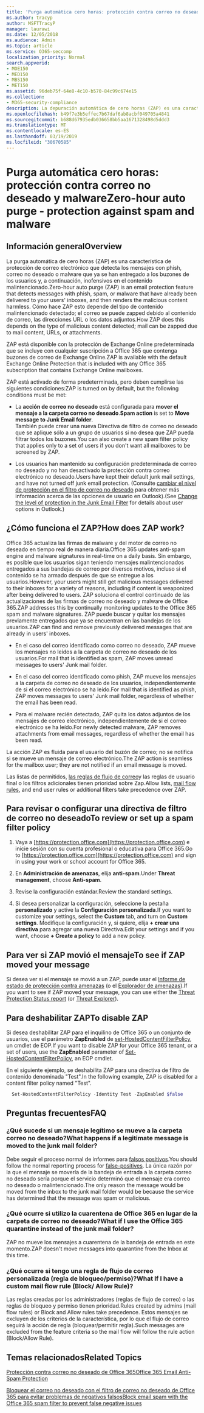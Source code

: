 ```yaml
---
title: 'Purga automática cero horas: protección contra correo no deseado y malware'
ms.author: tracyp
author: MSFTTracyP
manager: laurawi
ms.date: 12/05/2018
ms.audience: Admin
ms.topic: article
ms.service: O365-seccomp
localization_priority: Normal
search.appverid:
- MOE150
- MED150
- MBS150
- MET150
ms.assetid: 96deb75f-64e8-4c10-b570-84c99c674e15
ms.collection:
- M365-security-compliance
description: La depuración automática de cero horas (ZAP) es una característica de protección de correo electrónico que detecta los mensajes con correo no deseado o malware que ya se han entregado a los buzones de los usuarios y, a continuación, inofensivos en el contenido malintencionado. Cómo hace ZAP esto depende del tipo de contenido malintencionado detectado.
ms.openlocfilehash: b49f7e3b5effec7b67daf6ab8acbf049705a4841
ms.sourcegitcommit: b688d67935edb036658bb5aa1671328498d5ddd3
ms.translationtype: MT
ms.contentlocale: es-ES
ms.lasthandoff: 03/19/2019
ms.locfileid: "30670585"
---
```

# <a name="zero-hour-auto-purge---protection-against-spam-and-malware"></a><span data-ttu-id="7a2f1-104">Purga automática cero horas: protección contra correo no deseado y malware</span><span class="sxs-lookup"><span data-stu-id="7a2f1-104">Zero-hour auto purge - protection against spam and malware</span></span>

## <a name="overview"></a><span data-ttu-id="7a2f1-105">Información general</span><span class="sxs-lookup"><span data-stu-id="7a2f1-105">Overview</span></span>

<span data-ttu-id="7a2f1-106">La purga automática de cero horas (ZAP) es una característica de protección de correo electrónico que detecta los mensajes con phish, correo no deseado o malware que ya se han entregado a los buzones de los usuarios y, a continuación, inofensivos en el contenido malintencionado.</span><span class="sxs-lookup"><span data-stu-id="7a2f1-106">Zero-hour auto purge (ZAP) is an email protection feature that detects messages with phish, spam, or malware that have already been delivered to your users' inboxes, and then renders the malicious content harmless.</span></span> <span data-ttu-id="7a2f1-107">Cómo hace ZAP esto depende del tipo de contenido malintencionado detectado; el correo se puede zapped debido al contenido de correo, las direcciones URL o los datos adjuntos.</span><span class="sxs-lookup"><span data-stu-id="7a2f1-107">How ZAP does this depends on the type of malicious content detected; mail can be zapped due to mail content, URLs, or attachments.</span></span>
  
<span data-ttu-id="7a2f1-108">ZAP está disponible con la protección de Exchange Online predeterminada que se incluye con cualquier suscripción a Office 365 que contenga buzones de correo de Exchange Online.</span><span class="sxs-lookup"><span data-stu-id="7a2f1-108">ZAP is available with the default Exchange Online Protection that is included with any Office 365 subscription that contains Exchange Online mailboxes.</span></span>

<span data-ttu-id="7a2f1-109">ZAP está activado de forma predeterminada, pero deben cumplirse las siguientes condiciones:</span><span class="sxs-lookup"><span data-stu-id="7a2f1-109">ZAP is turned on by default, but the following conditions must be met:</span></span>
  
- <span data-ttu-id="7a2f1-110">La **acción de correo no deseado** está configurada para **mover el mensaje a la carpeta correo no deseado**.</span><span class="sxs-lookup"><span data-stu-id="7a2f1-110">**Spam action** is set to **Move message to Junk Email folder**.</span></span> <br/><span data-ttu-id="7a2f1-111">También puede crear una nueva Directiva de filtro de correo no deseado que se aplique sólo a un grupo de usuarios si no desea que ZAP pueda filtrar todos los buzones.</span><span class="sxs-lookup"><span data-stu-id="7a2f1-111">You can also create a new spam filter policy that applies only to a set of users if you don't want all mailboxes to be screened by ZAP.</span></span>

- <span data-ttu-id="7a2f1-112">Los usuarios han mantenido su configuración predeterminada de correo no deseado y no han desactivado la protección contra correo electrónico no deseado.</span><span class="sxs-lookup"><span data-stu-id="7a2f1-112">Users have kept their default junk mail settings, and have not turned off junk email protection.</span></span> <span data-ttu-id="7a2f1-113">(Consulte [cambiar el nivel de protección en el filtro de correo no deseado](https://support.office.com/article/change-the-level-of-protection-in-the-junk-email-filter-e89c12d8-9d61-4320-8c57-d982c8d52f6b) para obtener más información acerca de las opciones de usuario en Outlook).</span><span class="sxs-lookup"><span data-stu-id="7a2f1-113">(See [Change the level of protection in the Junk Email Filter](https://support.office.com/article/change-the-level-of-protection-in-the-junk-email-filter-e89c12d8-9d61-4320-8c57-d982c8d52f6b) for details about user options in Outlook.)</span></span> 
  
## <a name="how-does-zap-work"></a><span data-ttu-id="7a2f1-114">¿Cómo funciona el ZAP?</span><span class="sxs-lookup"><span data-stu-id="7a2f1-114">How does ZAP work?</span></span>

<span data-ttu-id="7a2f1-115">Office 365 actualiza las firmas de malware y del motor de correo no deseado en tiempo real de manera diaria.</span><span class="sxs-lookup"><span data-stu-id="7a2f1-115">Office 365 updates anti-spam engine and malware signatures in real-time on a daily basis.</span></span> <span data-ttu-id="7a2f1-116">Sin embargo, es posible que los usuarios sigan teniendo mensajes malintencionados entregados a sus bandejas de correo por diversos motivos, incluso si el contenido se ha armado después de que se entregue a los usuarios.</span><span class="sxs-lookup"><span data-stu-id="7a2f1-116">However, your users might still get malicious messages delivered to their inboxes for a variety of reasons, including if content is weaponized after being delivered to users.</span></span> <span data-ttu-id="7a2f1-117">ZAP soluciona el control continuado de las actualizaciones de las firmas de correo no deseado y malware de Office 365.</span><span class="sxs-lookup"><span data-stu-id="7a2f1-117">ZAP addresses this by continually monitoring updates to the Office 365 spam and malware signatures.</span></span> <span data-ttu-id="7a2f1-118">ZAP puede buscar y quitar los mensajes previamente entregados que ya se encuentran en las bandejas de los usuarios.</span><span class="sxs-lookup"><span data-stu-id="7a2f1-118">ZAP can find and remove previously delivered messages that are already in users' inboxes.</span></span> 

- <span data-ttu-id="7a2f1-119">En el caso del correo identificado como correo no deseado, ZAP mueve los mensajes no leídos a la carpeta de correo no deseado de los usuarios.</span><span class="sxs-lookup"><span data-stu-id="7a2f1-119">For mail that is identified as spam, ZAP moves unread messages to users' Junk mail folder.</span></span> 

- <span data-ttu-id="7a2f1-120">En el caso del correo identificado como phish, ZAP mueve los mensajes a la carpeta de correo no deseado de los usuarios, independientemente de si el correo electrónico se ha leído.</span><span class="sxs-lookup"><span data-stu-id="7a2f1-120">For mail that is identified as phish, ZAP moves messages to users' Junk mail folder, regardless of whether the email has been read.</span></span>

- <span data-ttu-id="7a2f1-121">Para el malware recién detectado, ZAP quita los datos adjuntos de los mensajes de correo electrónico, independientemente de si el correo electrónico se ha leído.</span><span class="sxs-lookup"><span data-stu-id="7a2f1-121">For newly detected malware, ZAP removes attachments from email messages, regardless of whether the email has been read.</span></span> 
  
<span data-ttu-id="7a2f1-122">La acción ZAP es fluida para el usuario del buzón de correo; no se notifica si se mueve un mensaje de correo electrónico.</span><span class="sxs-lookup"><span data-stu-id="7a2f1-122">The ZAP action is seamless for the mailbox user; they are not notified if an email message is moved.</span></span>
  
<span data-ttu-id="7a2f1-123">Las listas de permitidos, [las reglas de flujo de correo](https://go.microsoft.com/fwlink/p/?LinkId=722755)y las reglas de usuario final o los filtros adicionales tienen prioridad sobre Zap.</span><span class="sxs-lookup"><span data-stu-id="7a2f1-123">Allow lists, [mail flow rules](https://go.microsoft.com/fwlink/p/?LinkId=722755), and end user rules or additional filters take precedence over ZAP.</span></span>
  
## <a name="to-review-or-set-up-a-spam-filter-policy"></a><span data-ttu-id="7a2f1-124">Para revisar o configurar una directiva de filtro de correo no deseado</span><span class="sxs-lookup"><span data-stu-id="7a2f1-124">To review or set up a spam filter policy</span></span>
  
1. <span data-ttu-id="7a2f1-125">Vaya a [https://protection.office.com](https://protection.office.com) e inicie sesión con su cuenta profesional o educativa para Office 365.</span><span class="sxs-lookup"><span data-stu-id="7a2f1-125">Go to [https://protection.office.com](https://protection.office.com) and sign in using your work or school account for Office 365.</span></span>

2. <span data-ttu-id="7a2f1-126">En **Administración de amenazas**, elija **anti-spam**.</span><span class="sxs-lookup"><span data-stu-id="7a2f1-126">Under **Threat management**, choose **Anti-spam**.</span></span>

3. <span data-ttu-id="7a2f1-127">Revise la configuración estándar.</span><span class="sxs-lookup"><span data-stu-id="7a2f1-127">Review the standard settings.</span></span> 

4. <span data-ttu-id="7a2f1-128">Si desea personalizar la configuración, seleccione la pestaña **personalizado** y active la **Configuración personalizada**.</span><span class="sxs-lookup"><span data-stu-id="7a2f1-128">If you want to customize your settings, select the **Custom** tab, and turn on **Custom settings**.</span></span> <span data-ttu-id="7a2f1-129">Modifique la configuración y, si quiere, elija **+ crear una directiva** para agregar una nueva Directiva.</span><span class="sxs-lookup"><span data-stu-id="7a2f1-129">Edit your settings and if you want, choose **+ Create a policy** to add a new policy.</span></span> 
    
## <a name="to-see-if-zap-moved-your-message"></a><span data-ttu-id="7a2f1-130">Para ver si ZAP movió el mensaje</span><span class="sxs-lookup"><span data-stu-id="7a2f1-130">To see if ZAP moved your message</span></span>

<span data-ttu-id="7a2f1-131">Si desea ver si el mensaje se movió a un ZAP, puede usar el [Informe de estado de protección contra amenazas](view-email-security-reports.md#threat-protection-status-report) (o el [Explorador de amenazas](use-explorer-in-security-and-compliance.md)).</span><span class="sxs-lookup"><span data-stu-id="7a2f1-131">If you want to see if ZAP moved your message, you can use either the [Threat Protection Status report](view-email-security-reports.md#threat-protection-status-report) (or [Threat Explorer](use-explorer-in-security-and-compliance.md)).</span></span>
    
## <a name="to-disable-zap"></a><span data-ttu-id="7a2f1-132">Para deshabilitar ZAP</span><span class="sxs-lookup"><span data-stu-id="7a2f1-132">To disable ZAP</span></span>
  
<span data-ttu-id="7a2f1-133">Si desea deshabilitar ZAP para el inquilino de Office 365 o un conjunto de usuarios, use el parámetro **ZapEnabled** de [set-HostedContentFilterPolicy](https://go.microsoft.com/fwlink/p/?LinkId=722758), un cmdlet de EOP.</span><span class="sxs-lookup"><span data-stu-id="7a2f1-133">If you want to disable ZAP for your Office 365 tenant, or a set of users, use the **ZapEnabled** parameter of [Set-HostedContentFilterPolicy](https://go.microsoft.com/fwlink/p/?LinkId=722758), an EOP cmdlet.</span></span>
    
<span data-ttu-id="7a2f1-134">En el siguiente ejemplo, se deshabilita ZAP para una directiva de filtro de contenido denominada "Test".</span><span class="sxs-lookup"><span data-stu-id="7a2f1-134">In the following example, ZAP is disabled for a content filter policy named "Test".</span></span>
    
```Powershell
  Set-HostedContentFilterPolicy -Identity Test -ZapEnabled $false
```

## <a name="faq"></a><span data-ttu-id="7a2f1-135">Preguntas frecuentes</span><span class="sxs-lookup"><span data-stu-id="7a2f1-135">FAQ</span></span>

### <a name="what-happens-if-a-legitimate-message-is-moved-to-the-junk-mail-folder"></a><span data-ttu-id="7a2f1-136">¿Qué sucede si un mensaje legítimo se mueve a la carpeta correo no deseado?</span><span class="sxs-lookup"><span data-stu-id="7a2f1-136">What happens if a legitimate message is moved to the junk mail folder?</span></span>
  
<span data-ttu-id="7a2f1-137">Debe seguir el proceso normal de informes para [falsos positivos](prevent-email-from-being-marked-as-spam.md).</span><span class="sxs-lookup"><span data-stu-id="7a2f1-137">You should follow the normal reporting process for [false-positives](prevent-email-from-being-marked-as-spam.md).</span></span> <span data-ttu-id="7a2f1-138">La única razón por la que el mensaje se movería de la bandeja de entrada a la carpeta correo no deseado sería porque el servicio determinó que el mensaje era correo no deseado o malintencionado.</span><span class="sxs-lookup"><span data-stu-id="7a2f1-138">The only reason the message would be moved from the inbox to the junk mail folder would be because the service has determined that the message was spam or malicious.</span></span>
  
### <a name="what-if-i-use-the-office-365-quarantine-instead-of-the-junk-mail-folder"></a><span data-ttu-id="7a2f1-139">¿Qué ocurre si utilizo la cuarentena de Office 365 en lugar de la carpeta de correo no deseado?</span><span class="sxs-lookup"><span data-stu-id="7a2f1-139">What if I use the Office 365 quarantine instead of the junk mail folder?</span></span>
  
<span data-ttu-id="7a2f1-140">ZAP no mueve los mensajes a cuarentena de la bandeja de entrada en este momento.</span><span class="sxs-lookup"><span data-stu-id="7a2f1-140">ZAP doesn't move messages into quarantine from the Inbox at this time.</span></span>
  
### <a name="what-if-i-have-a-custom-mail-flow-rule-block-allow-rule"></a><span data-ttu-id="7a2f1-141">¿Qué ocurre si tengo una regla de flujo de correo personalizada (regla de bloqueo/permiso)?</span><span class="sxs-lookup"><span data-stu-id="7a2f1-141">What If I have a custom mail flow rule (Block/ Allow Rule)?</span></span>
  
<span data-ttu-id="7a2f1-142">Las reglas creadas por los administradores (reglas de flujo de correo) o las reglas de bloqueo y permiso tienen prioridad.</span><span class="sxs-lookup"><span data-stu-id="7a2f1-142">Rules created by admins (mail flow rules) or Block and Allow rules take precedence.</span></span> <span data-ttu-id="7a2f1-143">Estos mensajes se excluyen de los criterios de la característica, por lo que el flujo de correo seguirá la acción de regla (bloquear/permitir regla).</span><span class="sxs-lookup"><span data-stu-id="7a2f1-143">Such messages are excluded from the feature criteria so the mail flow will follow the rule action (Block/Allow Rule).</span></span>
  
## <a name="related-topics"></a><span data-ttu-id="7a2f1-144">Temas relacionados</span><span class="sxs-lookup"><span data-stu-id="7a2f1-144">Related Topics</span></span>

[<span data-ttu-id="7a2f1-145">Protección contra correo no deseado de Office 365</span><span class="sxs-lookup"><span data-stu-id="7a2f1-145">Office 365 Email Anti-Spam Protection</span></span>](anti-spam-protection.md)
  
[<span data-ttu-id="7a2f1-146">Bloquear el correo no deseado con el filtro de correo no deseado de Office 365 para evitar problemas de negativos falsos</span><span class="sxs-lookup"><span data-stu-id="7a2f1-146">Block email spam with the Office 365 spam filter to prevent false negative issues</span></span>](reduce-spam-email.md)
  

